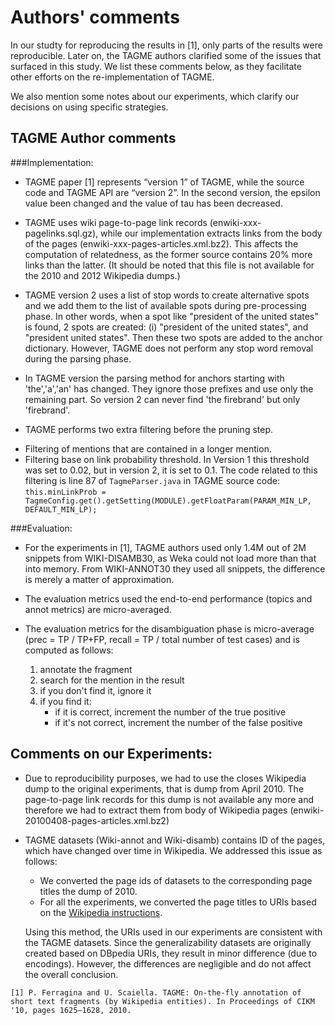Authors' comments
=================


In our studty for reproducing the results in [1], only parts of the results were reproducible. 
Later on, the TAGME authors clarified some of the issues that surfaced in this study.
We list these comments below, as they facilitate other efforts on the re-implementation of TAGME.

We also mention some notes about our experiments, which clarify our decisions on using specific strategies.

TAGME Author comments
---------------------

###Implementation:

- TAGME paper [1] represents “version 1” of TAGME, while the source code and TAGME API are “version 2”. In the second version, the epsilon value been changed and the value of tau has been decreased.

- TAGME uses wiki page-to-page link records (enwiki-xxx-pagelinks.sql.gz), while our implementation extracts links from the body of the pages (enwiki-xxx-pages-articles.xml.bz2). This affects the computation of relatedness, as the former source contains 20% more links than the latter. (It should be noted that this file is not available for the 2010 and 2012 Wikipedia dumps.) 

- TAGME version 2 uses a list of stop words to create alternative spots and we add them to the list of available spots during pre-processing phase. In other words, when a spot like "president of the united states" is found, 2 spots are created: (i) "president of the united states", and "president united states". Then these two spots are added to the anchor dictionary. However, TAGME does not perform any stop word removal during the parsing phase.

- In TAGME version the parsing method for anchors starting with 'the','a','an' has changed. They ignore those prefixes and use only the remaining part. So version 2 can never find 'the firebrand' but only 'firebrand'. 
 
-  TAGME performs two extra filtering before the pruning step. 
  * Filtering of mentions that are contained in a longer mention.
  * Filtering base on link probability threshold. In Version 1 this threshold was set to 0.02, but in version 2, it is set to 0.1. The code related to this filtering is line 87 of `TagmeParser.java` in TAGME source code:
``this.minLinkProb = TagmeConfig.get().getSetting(MODULE).getFloatParam(PARAM_MIN_LP, DEFAULT_MIN_LP);``

###Evaluation:

- For the experiments in [1], TAGME authors used only 1.4M out of 2M snippets from WIKI-DISAMB30, as Weka could not load more than that into memory. From WIKI-ANNOT30 they used all snippets, the difference is merely a matter of approximation.

- The evaluation metrics used the end-to-end performance (topics and annot metrics) are micro-averaged.

- The evaluation metrics for the disambiguation phase is micro-average (prec = TP / TP+FP, recall = TP / total number of test cases) and is computed as follows:
  1. annotate the fragment
  2. search for the mention in the result
  3. if you don't find it, ignore it 
  4. if you find it:
      - if it is correct, increment the number of the true positive
      - if it's not correct, increment the number of the false positive



Comments on our Experiments:
----------------------------

- Due to reproducibility purposes, we had to use the closes Wikipedia dump to the original experiments, that is dump from April 2010. The page-to-page link records for this dump is not available any more and therefore we had to extract them from body of Wikipedia pages (enwiki-20100408-pages-articles.xml.bz2)
- TAGME datasets (Wiki-annot and Wiki-disamb) contains ID of the pages, which have changed over time in Wikipedia. We addressed this issue as follows:
  * We converted the page ids of datasets to the corresponding page titles the dump of 2010. 
  * For all the experiments, we converted the page titles to URIs based on the [Wikipedia instructions](https://en.wikipedia.org/wiki/Wikipedia:Page_name#Spaces.2C_underscores_and_character_coding). 

  Using this method, the URIs used in our experiments are consistent with the TAGME datasets. Since the generalizability datasets are originally created based on DBpedia URIs, they result in minor difference (due to encodings). However, the differences are negligible and do not affect the overall conclusion.
  
  
```
[1] P. Ferragina and U. Scaiella. TAGME: On-the-fly annotation of short text fragments (by Wikipedia entities). In Proceedings of CIKM '10, pages 1625–1628, 2010.
```
